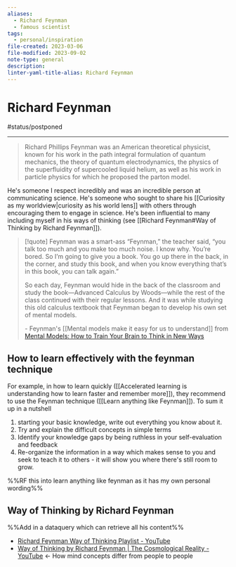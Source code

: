 ```yaml
---
aliases:
  - Richard Feynman
  - famous scientist
tags:
  - personal/inspiration
file-created: 2023-03-06
file-modified: 2023-09-02
note-type: general
description: 
linter-yaml-title-alias: Richard Feynman
---
```


# Richard Feynman

#status/postponed

---

> Richard Phillips Feynman was an American theoretical physicist, known for his work in the path integral formulation of quantum mechanics, the theory of quantum electrodynamics, the physics of the superfluidity of supercooled liquid helium, as well as his work in particle physics for which he proposed the parton model.

He's someone I respect incredibly and was an incredible person at communicating science. He's someone who sought to share his [[Curiosity as my worldview|curiosity as his world lens]] with others through encouraging them to engage in science. He's been influential to many including myself in his ways of thinking (see [[Richard Feynman#Way of Thinking by Richard Feynman]]).

> [!quote] Feynman was a smart-ass
> “Feynman,” the teacher said, “you talk too much and you make too much noise. I know why. You’re bored. So I’m going to give you a book. You go up there in the back, in the corner, and study this book, and when you know everything that’s in this book, you can talk again.”
>
> So each day, Feynman would hide in the back of the classroom and study the book—Advanced Calculus by Woods—while the rest of the class continued with their regular lessons. And it was while studying this old calculus textbook that Feynman began to develop his own set of mental models.
>
> \- Feynman's [[Mental models make it easy for us to understand]] from [Mental Models: How to Train Your Brain to Think in New Ways](https://jamesclear.com/feynman-mental-models)

## How to learn effectively with the feynman technique

For example, in how to learn quickly ([[Accelerated learning is understanding how to learn faster and remember more]]), they recommend to use the Feynman technique ([[Learn anything like Feynman]]). To sum it up in a nutshell

1. starting your basic knowledge, write out everything you know about it.
2. Try and explain the difficult concepts in simple terms
3. Identify your knowledge gaps by being ruthless in your self-evaluation and feedback
4. Re-organize the information in a way which makes sense to you and seek to teach it to others - it will show you where there's still room to grow.

%%RF this into learn anything like feynman as it has my own personal wording%%

## Way of Thinking by Richard Feynman

%%Add in a dataquery which can retrieve all his content%%

- [Richard Feynman Way of Thinking Playlist - YouTube](https://www.youtube.com/playlist?list=PLdaF5-7hKiQjbpt0GGruYv9vC6esTZhl2)
- [Way of Thinking by Richard Feynman | The Cosmological Reality  - YouTube](https://www.youtube.com/watch?v=Si6NbKqYEd8) <- How mind concepts differ from people to people
